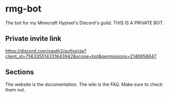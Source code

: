 # rmg-bot

The bot for my Minecraft Hypixel's Discord's guild. THIS IS A PRIVATE BOT.

## Private invite link

<https://discord.com/oauth2/authorize?client_id=756335514331643942&scope=bot&permissions=2146958847>

## Sections

The website is the documentation.
The wiki is the FAQ.
Make sure to check them out.